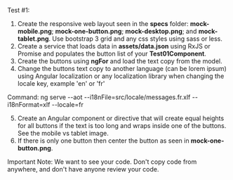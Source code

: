 Test #1:

1. Create the responsive web layout seen in the **specs** folder: **mock-mobile.png**; **mock-one-button.png**; **mock-desktop.png**; and **mock-tablet.png**. Use bootstrap 3 grid and any css styles using sass or less.
2. Create a service that loads data in **assets/data.json** using RxJS or Promise and populates the button list of your **Test01Component**.
3. Create the buttons using **ngFor** and load the text copy from the model.
4. Change the buttons text copy to another language (can be lorem ipsum) using Angular localization or any localization library when changing the locale key, example 'en' or 'fr'

Command:
ng serve --aot --i18nFile=src/locale/messages.fr.xlf --i18nFormat=xlf --locale=fr

5. Create an Angular component or directive that will create equal heights for all buttons if the text is too long and wraps inside one of the buttons. See the mobile vs tablet image.
6. If there is only one button then center the button as seen in **mock-one-button.png**.

Important Note:  We want to see your code. Don't copy code from anywhere, and don't have anyone review your code.
